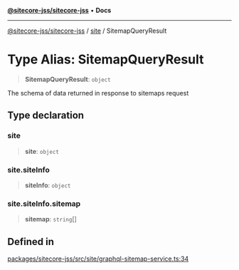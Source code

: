 [**@sitecore-jss/sitecore-jss**](../../README.md) • **Docs**

***

[@sitecore-jss/sitecore-jss](../../README.md) / [site](../README.md) / SitemapQueryResult

# Type Alias: SitemapQueryResult

> **SitemapQueryResult**: `object`

The schema of data returned in response to sitemaps request

## Type declaration

### site

> **site**: `object`

### site.siteInfo

> **siteInfo**: `object`

### site.siteInfo.sitemap

> **sitemap**: `string`[]

## Defined in

[packages/sitecore-jss/src/site/graphql-sitemap-service.ts:34](https://github.com/Sitecore/jss/blob/410baa3185964545d070498517cd670bf4efc6d5/packages/sitecore-jss/src/site/graphql-sitemap-service.ts#L34)
